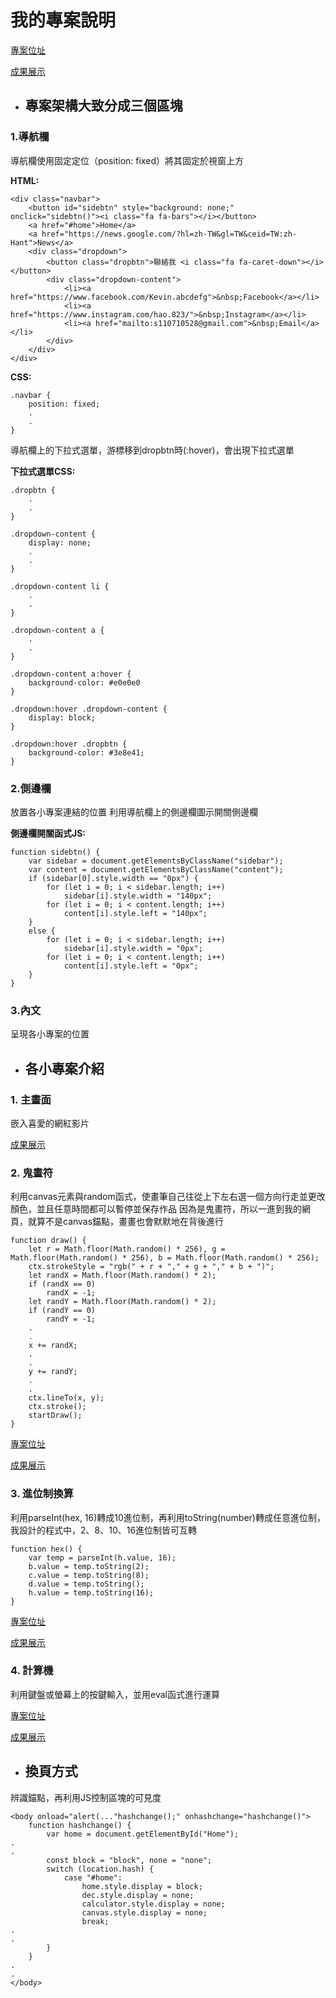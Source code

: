 # 我的專案說明
[專案位址](https://github.com/kevin823lin/wd107b/tree/master/exercise/05-final)

[成果展示](https://kevin823lin.github.io/wd107b/exercise/05-final/)

* ## 專案架構大致分成三個區塊

### 1.導航欄
導航欄使用固定定位（position: fixed）將其固定於視窗上方

**HTML:**

    <div class="navbar">
        <button id="sidebtn" style="background: none;" onclick="sidebtn()"><i class="fa fa-bars"></i></button>
        <a href="#home">Home</a>
        <a href="https://news.google.com/?hl=zh-TW&gl=TW&ceid=TW:zh-Hant">News</a>
        <div class="dropdown">
            <button class="dropbtn">聯絡我 <i class="fa fa-caret-down"></i></button>
            <div class="dropdown-content">
                <li><a href="https://www.facebook.com/Kevin.abcdefg">&nbsp;Facebook</a></li>
                <li><a href="https://www.instagram.com/hao.823/">&nbsp;Instagram</a></li>
                <li><a href="mailto:s110710528@gmail.com">&nbsp;Email</a></li>
            </div>
        </div>
    </div>

**CSS:**

    .navbar {
        position: fixed;
        .
        .
    }

導航欄上的下拉式選單，游標移到dropbtn時(:hover)，會出現下拉式選單

**下拉式選單CSS:**

    .dropbtn {
        .
        .
    }

    .dropdown-content {
        display: none;
        .
        .
    }

    .dropdown-content li {
        .
        .
    }

    .dropdown-content a {
        .
        .
    }

    .dropdown-content a:hover {
        background-color: #e0e0e0
    }

    .dropdown:hover .dropdown-content {
        display: block;
    }

    .dropdown:hover .dropbtn {
        background-color: #3e8e41;
    }

### 2.側邊欄
放置各小專案連結的位置
利用導航欄上的側邊欄圖示開關側邊欄

**側邊欄開關函式JS:**

    function sidebtn() {
        var sidebar = document.getElementsByClassName("sidebar");
        var content = document.getElementsByClassName("content");
        if (sidebar[0].style.width == "0px") {
            for (let i = 0; i < sidebar.length; i++)
                sidebar[i].style.width = "140px";
            for (let i = 0; i < content.length; i++)
                content[i].style.left = "140px";
        }
        else {
            for (let i = 0; i < sidebar.length; i++)
                sidebar[i].style.width = "0px";
            for (let i = 0; i < content.length; i++)
                content[i].style.left = "0px";
        }
    }

### 3.內文
呈現各小專案的位置

* ## 各小專案介紹

### 1. 主畫面

嵌入喜愛的網紅影片

[成果展示](https://kevin823lin.github.io/wd107b/exercise/05-final/)

### 2. 鬼畫符

利用canvas元素與random函式，使畫筆自己往從上下左右選一個方向行走並更改顏色，並且任意時間都可以暫停並保存作品
因為是鬼畫符，所以一進到我的網頁，就算不是canvas錨點，畫畫也會默默地在背後進行

    function draw() {
        let r = Math.floor(Math.random() * 256), g = Math.floor(Math.random() * 256), b = Math.floor(Math.random() * 256);
        ctx.strokeStyle = "rgb(" + r + "," + g + "," + b + ")";
        let randX = Math.floor(Math.random() * 2);
        if (randX == 0)
            randX = -1;
        let randY = Math.floor(Math.random() * 2);
        if (randY == 0)
            randY = -1;
        .
        .
        x += randX;
        .
        .
        y += randY;
        .
        .
        ctx.lineTo(x, y);
        ctx.stroke();
        startDraw();
    }

[專案位址](https://github.com/kevin823lin/wd107b/tree/master/exercise/05-final/canvas)

[成果展示](https://kevin823lin.github.io/wd107b/exercise/05-final/#canvas)

### 3. 進位制換算

利用parseInt(hex, 16)轉成10進位制，再利用toString(number)轉成任意進位制，我設計的程式中，2、8、10、16進位制皆可互轉

    function hex() {
        var temp = parseInt(h.value, 16);
        b.value = temp.toString(2);
        c.value = temp.toString(8);
        d.value = temp.toString();
        h.value = temp.toString(16);
    }

[專案位址](https://github.com/kevin823lin/wd107b/tree/master/exercise/05-final/dec)

[成果展示](https://kevin823lin.github.io/wd107b/exercise/05-final/#dec)

### 4. 計算機

利用鍵盤或螢幕上的按鍵輸入，並用eval函式進行運算

[專案位址](https://github.com/kevin823lin/wd107b/tree/master/exercise/05-final/claculator)

[成果展示](https://kevin823lin.github.io/wd107b/exercise/05-final/#calculator)

* ## 換頁方式

辨識錨點，再利用JS控制區塊的可見度

    <body onload="alert(..."hashchange();" onhashchange="hashchange()">
        function hashchange() {
            var home = document.getElementById("Home");
    .
    .
            const block = "block", none = "none";
            switch (location.hash) {
                case "#home":
                    home.style.display = block;
                    dec.style.display = none;
                    calculator.style.display = none;
                    canvas.style.display = none;
                    break;
    .
    .
            }
        }
    .
    .
    </body>
